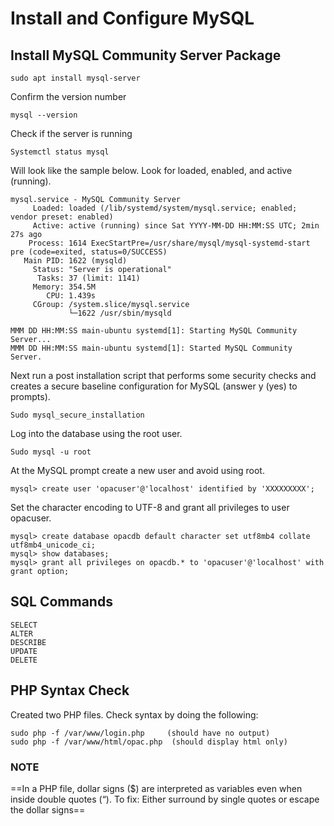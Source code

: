 # Install and Configure MySQL

## Install MySQL Community Server Package
```
sudo apt install mysql-server  
```

Confirm the version number 

```
mysql --version
```


Check if the server is running 

```
Systemctl status mysql
```

Will look like the sample below.  Look for loaded, enabled, and active (running).

```
mysql.service - MySQL Community Server
     Loaded: loaded (/lib/systemd/system/mysql.service; enabled; vendor preset: enabled)
     Active: active (running) since Sat YYYY-MM-DD HH:MM:SS UTC; 2min 27s ago
    Process: 1614 ExecStartPre=/usr/share/mysql/mysql-systemd-start pre (code=exited, status=0/SUCCESS)
   Main PID: 1622 (mysqld)
     Status: "Server is operational"
      Tasks: 37 (limit: 1141)
     Memory: 354.5M
        CPU: 1.439s
     CGroup: /system.slice/mysql.service
             └─1622 /usr/sbin/mysqld

MMM DD HH:MM:SS main-ubuntu systemd[1]: Starting MySQL Community Server...
MMM DD HH:MM:SS main-ubuntu systemd[1]: Started MySQL Community Server.
```

Next run a post installation script that performs some security checks and creates a secure baseline configuration for MySQL (answer y (yes) to prompts).

```
Sudo mysql_secure_installation
```

Log into the database using the root user.    

```
Sudo mysql -u root
```

At the MySQL prompt create a new user and avoid using root.  

```
mysql> create user 'opacuser'@'localhost' identified by 'XXXXXXXXX';
```

Set the character encoding to UTF-8 and grant all privileges to user opacuser.

```
mysql> create database opacdb default character set utf8mb4 collate utf8mb4_unicode_ci;
mysql> show databases;
mysql> grant all privileges on opacdb.* to 'opacuser'@'localhost' with grant option;
```

## SQL Commands

```
SELECT
ALTER
DESCRIBE
UPDATE
DELETE
```

## PHP Syntax Check

Created two PHP files.  Check syntax by doing the following:

```
sudo php -f /var/www/login.php     (should have no output)
sudo php -f /var/www/html/opac.php  (should display html only)
```

### NOTE
==In a PHP file, dollar signs ($) are interpreted as variables even when inside double quotes (“).  To fix:
Either surround by single quotes or escape the dollar signs==

